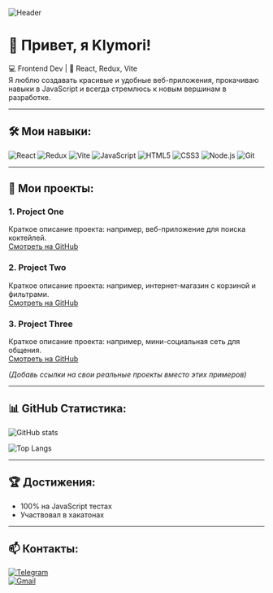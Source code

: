 ![Header](https://capsule-render.vercel.app/api?type=waving&color=gradient&height=200&section=header&text=Klymori&fontSize=60&animation=fadeIn&fontAlignY=35)

# 👋 Привет, я Klymori!

💻 Frontend Dev | 🚀 React, Redux, Vite  
Я люблю создавать красивые и удобные веб-приложения, прокачиваю навыки в JavaScript и всегда стремлюсь к новым вершинам в разработке.  

---

## 🛠 Мои навыки:
![React](https://img.shields.io/badge/-React-61DAFB?logo=react&logoColor=fff&style=for-the-badge)
![Redux](https://img.shields.io/badge/-Redux-764ABC?logo=redux&logoColor=fff&style=for-the-badge)
![Vite](https://img.shields.io/badge/-Vite-646CFF?logo=vite&logoColor=fff&style=for-the-badge)
![JavaScript](https://img.shields.io/badge/-JavaScript-F7DF1E?logo=javascript&logoColor=000&style=for-the-badge)
![HTML5](https://img.shields.io/badge/-HTML5-E34F26?logo=html5&logoColor=fff&style=for-the-badge)
![CSS3](https://img.shields.io/badge/-CSS3-1572B6?logo=css3&logoColor=fff&style=for-the-badge)
![Node.js](https://img.shields.io/badge/-Node.js-339933?logo=node.js&logoColor=fff&style=for-the-badge)
![Git](https://img.shields.io/badge/-Git-F05032?logo=git&logoColor=fff&style=for-the-badge)

---

## 📂 Мои проекты:
### 1. Project One
Краткое описание проекта: например, веб-приложение для поиска коктейлей.  
[Смотреть на GitHub](https://github.com/klymori/project-one)

### 2. Project Two
Краткое описание проекта: например, интернет-магазин с корзиной и фильтрами.  
[Смотреть на GitHub](https://github.com/klymori/project-two)

### 3. Project Three
Краткое описание проекта: например, мини-социальная сеть для общения.  
[Смотреть на GitHub](https://github.com/klymori/project-three)

*(Добавь ссылки на свои реальные проекты вместо этих примеров)*

---

## 📊 GitHub Статистика:
![GitHub stats](https://github-readme-stats.vercel.app/api?username=klymori&show_icons=true&theme=tokyonight)

![Top Langs](https://github-readme-stats.vercel.app/api/top-langs/?username=klymori&layout=compact&theme=tokyonight)

---

## 🏆 Достижения:
- 100% на JavaScript тестах  
- Участвовал в хакатонах  

---

## 📫 Контакты:
[![Telegram](https://img.shields.io/badge/Telegram-2CA5E0?logo=telegram&logoColor=white)](https://t.me/klymori)  
[![Gmail](https://img.shields.io/badge/-Gmail-D14836?logo=gmail&logoColor=white)](mailto:kaqqakat@gmail.com)
